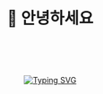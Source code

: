 <div align=center><h1>👋 안녕하세요 </h1></div>

<div align="center">
<br><br><br>
  
[![Typing SVG](https://readme-typing-svg.herokuapp.com?font=sansserif&color=f6f8fa&size=35&center=true&vCenter=true&width=450&height=53&lines=Thanks+for+visit👀)](https://git.io/typing-svg)
<br><br><br>
